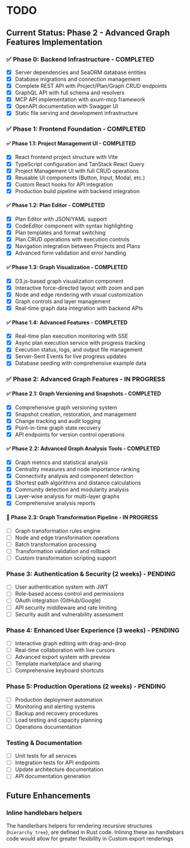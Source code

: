 # TODO

## Current Status: Phase 2 - Advanced Graph Features Implementation

### ✅ Phase 0: Backend Infrastructure - COMPLETED
- [x] Server dependencies and SeaORM database entities
- [x] Database migrations and connection management
- [x] Complete REST API with Project/Plan/Graph CRUD endpoints
- [x] GraphQL API with full schema and resolvers
- [x] MCP API implementation with axum-mcp framework
- [x] OpenAPI documentation with Swagger UI
- [x] Static file serving and development infrastructure

### ✅ Phase 1: Frontend Foundation - COMPLETED

#### ✅ Phase 1.1: Project Management UI - COMPLETED
- [x] React frontend project structure with Vite
- [x] TypeScript configuration and TanStack React Query
- [x] Project Management UI with full CRUD operations
- [x] Reusable UI components (Button, Input, Modal, etc.)
- [x] Custom React hooks for API integration
- [x] Production build pipeline with backend integration

#### ✅ Phase 1.2: Plan Editor - COMPLETED  
- [x] Plan Editor with JSON/YAML support
- [x] CodeEditor component with syntax highlighting
- [x] Plan templates and format switching
- [x] Plan CRUD operations with execution controls
- [x] Navigation integration between Projects and Plans
- [x] Advanced form validation and error handling

#### ✅ Phase 1.3: Graph Visualization - COMPLETED
- [x] D3.js-based graph visualization component
- [x] Interactive force-directed layout with zoom and pan
- [x] Node and edge rendering with visual customization
- [x] Graph controls and layer management
- [x] Real-time graph data integration with backend APIs

#### ✅ Phase 1.4: Advanced Features - COMPLETED
- [x] Real-time plan execution monitoring with SSE
- [x] Async plan execution service with progress tracking
- [x] Execution status, logs, and output file management
- [x] Server-Sent Events for live progress updates
- [x] Database seeding with comprehensive example data

### ✅ Phase 2: Advanced Graph Features - IN PROGRESS

#### ✅ Phase 2.1: Graph Versioning and Snapshots - COMPLETED
- [x] Comprehensive graph versioning system
- [x] Snapshot creation, restoration, and management
- [x] Change tracking and audit logging
- [x] Point-in-time graph state recovery
- [x] API endpoints for version control operations

#### ✅ Phase 2.2: Advanced Graph Analysis Tools - COMPLETED
- [x] Graph metrics and statistical analysis
- [x] Centrality measures and node importance ranking
- [x] Connectivity analysis and component detection
- [x] Shortest path algorithms and distance calculations
- [x] Community detection and modularity analysis
- [x] Layer-wise analysis for multi-layer graphs
- [x] Comprehensive analysis reports

#### 🚧 Phase 2.3: Graph Transformation Pipeline - IN PROGRESS
- [ ] Graph transformation rules engine
- [ ] Node and edge transformation operations
- [ ] Batch transformation processing
- [ ] Transformation validation and rollback
- [ ] Custom transformation scripting support

### Phase 3: Authentication & Security (2 weeks) - PENDING
- [ ] User authentication system with JWT
- [ ] Role-based access control and permissions
- [ ] OAuth integration (GitHub/Google)
- [ ] API security middleware and rate limiting
- [ ] Security audit and vulnerability assessment

### Phase 4: Enhanced User Experience (3 weeks) - PENDING
- [ ] Interactive graph editing with drag-and-drop
- [ ] Real-time collaboration with live cursors
- [ ] Advanced export system with preview
- [ ] Template marketplace and sharing
- [ ] Comprehensive keyboard shortcuts

### Phase 5: Production Operations (2 weeks) - PENDING
- [ ] Production deployment automation
- [ ] Monitoring and alerting systems
- [ ] Backup and recovery procedures
- [ ] Load testing and capacity planning
- [ ] Operations documentation

### Testing & Documentation
- [ ] Unit tests for all services
- [ ] Integration tests for API endpoints
- [ ] Update architecture documentation
- [ ] API documentation generation

## Future Enhancements

### Inline handlebars helpers

The handlerbars helpers for rendering recursive structures (`hierarchy_tree`),
are defined in Rust code. Inlining these as handlebars code would allow for
greater flexibility in Custom export renderings
